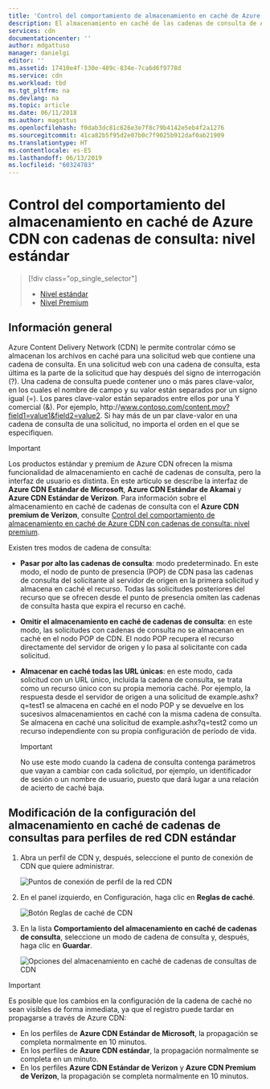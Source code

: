 ```yaml
---
title: 'Control del comportamiento de almacenamiento en caché de Azure CDN con cadenas de consulta: nivel estándar | Microsoft Docs'
description: El almacenamiento en caché de las cadenas de consulta de Azure CDN controla el modo en que los archivos se almacenan en caché cuando una solicitud web contiene cadenas de consulta. En este artículo se describe el almacenamiento en caché de cadenas de consulta en productos estándar de Azure CDN.
services: cdn
documentationcenter: ''
author: mdgattuso
manager: danielgi
editor: ''
ms.assetid: 17410e4f-130e-489c-834e-7ca6d6f9778d
ms.service: cdn
ms.workload: tbd
ms.tgt_pltfrm: na
ms.devlang: na
ms.topic: article
ms.date: 06/11/2018
ms.author: magattus
ms.openlocfilehash: f0dab3dc81c626e3e7f8c79b4142e5eb4f2a1276
ms.sourcegitcommit: 41ca82b5f95d2e07b0c7f9025b912daf0ab21909
ms.translationtype: HT
ms.contentlocale: es-ES
ms.lasthandoff: 06/13/2019
ms.locfileid: "60324783"
---
```

# <a name="control-azure-cdn-caching-behavior-with-query-strings---standard-tier"></a>Control del comportamiento del almacenamiento en caché de Azure CDN con cadenas de consulta: nivel estándar
> [!div class="op_single_selector"]
> * [Nivel estándar](cdn-query-string.md)
> * [Nivel Premium](cdn-query-string-premium.md)
> 

## <a name="overview"></a>Información general
Azure Content Delivery Network (CDN) le permite controlar cómo se almacenan los archivos en caché para una solicitud web que contiene una cadena de consulta. En una solicitud web con una cadena de consulta, esta última es la parte de la solicitud que hay después del signo de interrogación (?). Una cadena de consulta puede contener uno o más pares clave-valor, en los cuales el nombre de campo y su valor están separados por un signo igual (=). Los pares clave-valor están separados entre ellos por una Y comercial (&). Por ejemplo, http:\//www.contoso.com/content.mov?field1=value1&field2=value2. Si hay más de un par clave-valor en una cadena de consulta de una solicitud, no importa el orden en el que se especifiquen. 

> [!IMPORTANT]
> Los productos estándar y premium de Azure CDN ofrecen la misma funcionalidad de almacenamiento en caché de cadenas de consulta, pero la interfaz de usuario es distinta. En este artículo se describe la interfaz de **Azure CDN Estándar de Microsoft**, **Azure CDN Estándar de Akamai** y **Azure CDN Estándar de Verizon**. Para información sobre el almacenamiento en caché de cadenas de consulta con el **Azure CDN premium de Verizon**, consulte [Control del comportamiento de almacenamiento en caché de Azure CDN con cadenas de consulta: nivel premium](cdn-query-string-premium.md).

Existen tres modos de cadena de consulta:

- **Pasar por alto las cadenas de consulta**: modo predeterminado. En este modo, el nodo de punto de presencia (POP) de CDN pasa las cadenas de consulta del solicitante al servidor de origen en la primera solicitud y almacena en caché el recurso. Todas las solicitudes posteriores del recurso que se ofrecen desde el punto de presencia omiten las cadenas de consulta hasta que expira el recurso en caché.

- **Omitir el almacenamiento en caché de cadenas de consulta**: en este modo, las solicitudes con cadenas de consulta no se almacenan en caché en el nodo POP de CDN. El nodo POP recupera el recurso directamente del servidor de origen y lo pasa al solicitante con cada solicitud.

- **Almacenar en caché todas las URL únicas**: en este modo, cada solicitud con un URL único, incluida la cadena de consulta, se trata como un recurso único con su propia memoria caché. Por ejemplo, la respuesta desde el servidor de origen a una solicitud de example.ashx?q=test1 se almacena en caché en el nodo POP y se devuelve en los sucesivos almacenamientos en caché con la misma cadena de consulta. Se almacena en caché una solicitud de example.ashx?q=test2 como un recurso independiente con su propia configuración de período de vida.
   
    >[!IMPORTANT] 
    > No use este modo cuando la cadena de consulta contenga parámetros que vayan a cambiar con cada solicitud, por ejemplo, un identificador de sesión o un nombre de usuario, puesto que dará lugar a una relación de acierto de caché baja.

## <a name="changing-query-string-caching-settings-for-standard-cdn-profiles"></a>Modificación de la configuración del almacenamiento en caché de cadenas de consultas para perfiles de red CDN estándar
1. Abra un perfil de CDN y, después, seleccione el punto de conexión de CDN que quiere administrar.
   
   ![Puntos de conexión de perfil de la red CDN](./media/cdn-query-string/cdn-endpoints.png)
   
2. En el panel izquierdo, en Configuración, haga clic en **Reglas de caché**.
   
    ![Botón Reglas de caché de CDN](./media/cdn-query-string/cdn-caching-rules-btn.png)
   
3. En la lista **Comportamiento del almacenamiento en caché de cadenas de consulta**, seleccione un modo de cadena de consulta y, después, haga clic en **Guardar**.
   
   ![Opciones del almacenamiento en caché de cadenas de consultas de CDN](./media/cdn-query-string/cdn-query-string.png)

> [!IMPORTANT]
> Es posible que los cambios en la configuración de la cadena de caché no sean visibles de forma inmediata, ya que el registro puede tardar en propagarse a través de Azure CDN:
> - En los perfiles de **Azure CDN Estándar de Microsoft**, la propagación se completa normalmente en 10 minutos. 
> - En los perfiles de **Azure CDN estándar**, la propagación normalmente se completa en un minuto. 
> - En los perfiles **Azure CDN Estándar de Verizon** y **Azure CDN Premium de Verizon**, la propagación se completa normalmente en 10 minutos. 



